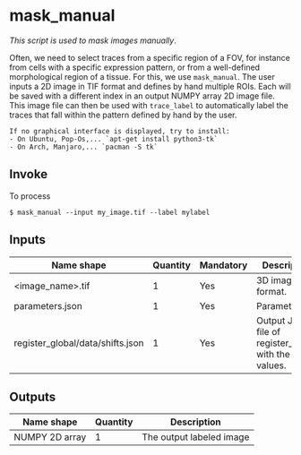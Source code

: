 # mask_manual
*This script is used to mask images manually*.

Often, we need to select traces from a specific region of a FOV, for instance from cells with a specific expression pattern, or from a well-defined morphological region of a tissue. For this, we use `mask_manual`. The user inputs a 2D image in TIF format and defines by hand multiple ROIs. Each will be saved with a different index in an output NUMPY array 2D image file. This image file can then be used with `trace_label` to automatically label the traces that fall within the pattern defined by hand by the user.

```{note}
If no graphical interface is displayed, try to install:
- On Ubuntu, Pop-Os,... `apt-get install python3-tk`
- On Arch, Manjaro,... `pacman -S tk`
```


## Invoke
To process 
```shell
$ mask_manual --input my_image.tif --label mylabel
```



## Inputs

|Name shape|Quantity|Mandatory|Description|
|---|---|---|---|
|<image_name>.tif|1|Yes|3D image in tif format.|
|parameters.json|1|Yes|Parameter file.|
|register_global/data/shifts.json|1|Yes|Output JSON file of register_global with the shift values.|

## Outputs
|Name shape|Quantity|Description|
|---|---|---|
|NUMPY 2D array|1|The output labeled image|

